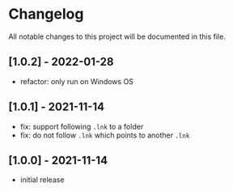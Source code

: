 # Changelog

All notable changes to this project will be documented in this file.

## [1.0.2] - 2022-01-28

- refactor: only run on Windows OS

## [1.0.1] - 2021-11-14

- fix: support following `.lnk` to a folder
- fix: do not follow `.lnk` which points to another `.lnk`

## [1.0.0] - 2021-11-14

- initial release

